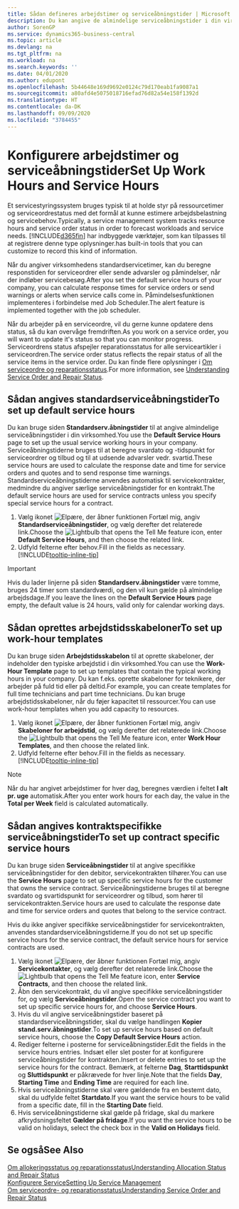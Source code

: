 ```yaml
---
title: Sådan defineres arbejdstimer og serviceåbningstider | Microsoft Docs
description: Du kan angive de almindelige serviceåbningstider i din virksomhed. Serviceåbningstiderne bruges til at beregne svardato og -tidspunkt for serviceordrer og tilbud og til at udsende advarsler vedr. svartid.
author: SorenGP
ms.service: dynamics365-business-central
ms.topic: article
ms.devlang: na
ms.tgt_pltfrm: na
ms.workload: na
ms.search.keywords: ''
ms.date: 04/01/2020
ms.author: edupont
ms.openlocfilehash: 5b44648e169d9692e0124c79d170eab1fa9087a1
ms.sourcegitcommit: a80afd4e5075018716efad76d82a54e158f1392d
ms.translationtype: HT
ms.contentlocale: da-DK
ms.lasthandoff: 09/09/2020
ms.locfileid: "3784455"
---
```

# <a name="set-up-work-hours-and-service-hours"></a><span data-ttu-id="cac27-104">Konfigurere arbejdstimer og serviceåbningstider</span><span class="sxs-lookup"><span data-stu-id="cac27-104">Set Up Work Hours and Service Hours</span></span>
<span data-ttu-id="cac27-105">Et servicestyringssystem bruges typisk til at holde styr på ressourcetimer og serviceordrestatus med det formål at kunne estimere arbejdsbelastning og servicebehov.</span><span class="sxs-lookup"><span data-stu-id="cac27-105">Typically, a service management system tracks resource hours and service order status in order to forecast workloads and service needs.</span></span> [!INCLUDE[d365fin](includes/d365fin_md.md)] <span data-ttu-id="cac27-106">har indbyggede værktøjer, som kan tilpasses til at registrere denne type oplysninger.</span><span class="sxs-lookup"><span data-stu-id="cac27-106">has built-in tools that you can customize to record this kind of information.</span></span>  
  
<span data-ttu-id="cac27-107">Når du angiver virksomhedens standardservicetimer, kan du beregne responstiden for serviceordrer eller sende advarsler og påmindelser, når der indløber servicebesøg.</span><span class="sxs-lookup"><span data-stu-id="cac27-107">After you set the default service hours of your company, you can calculate response times for service orders or send warnings or alerts when service calls come in.</span></span> <span data-ttu-id="cac27-108">Påmindelsesfunktionen implementeres i forbindelse med Job Scheduler.</span><span class="sxs-lookup"><span data-stu-id="cac27-108">The alert feature is implemented together with the job scheduler.</span></span>   
  
<span data-ttu-id="cac27-109">Når du arbejder på en serviceordre, vil du gerne kunne opdatere dens status, så du kan overvåge fremdriften.</span><span class="sxs-lookup"><span data-stu-id="cac27-109">As you work on a service order, you will want to update it's status so that you can monitor progress.</span></span> <span data-ttu-id="cac27-110">Serviceordrens status afspejler reparationsstatus for alle serviceartikler i serviceordren.</span><span class="sxs-lookup"><span data-stu-id="cac27-110">The service order status reflects the repair status of all the service items in the service order.</span></span> <span data-ttu-id="cac27-111">Du kan finde flere oplysninger i [Om serviceordre og reparationsstatus](service-order-repair-status.md).</span><span class="sxs-lookup"><span data-stu-id="cac27-111">For more information, see [Understanding Service Order and Repair Status](service-order-repair-status.md).</span></span> 

## <a name="to-set-up-default-service-hours"></a><span data-ttu-id="cac27-112">Sådan angives standardserviceåbningstider</span><span class="sxs-lookup"><span data-stu-id="cac27-112">To set up default service hours</span></span>  
<span data-ttu-id="cac27-113">Du kan bruge siden **Standardserv.åbningstider** til at angive almindelige serviceåbningstider i din virksomhed.</span><span class="sxs-lookup"><span data-stu-id="cac27-113">You use the **Default Service Hours** page to set up the usual service working hours in your company.</span></span> <span data-ttu-id="cac27-114">Serviceåbningstiderne bruges til at beregne svardato og -tidspunkt for serviceordrer og tilbud og til at udsende advarsler vedr. svartid.</span><span class="sxs-lookup"><span data-stu-id="cac27-114">These service hours are used to calculate the response date and time for service orders and quotes and to send response time warnings.</span></span> <span data-ttu-id="cac27-115">Standardserviceåbningstiderne anvendes automatisk til servicekontrakter, medmindre du angiver særlige serviceåbningstider for en kontrakt.</span><span class="sxs-lookup"><span data-stu-id="cac27-115">The default service hours are used for service contracts unless you specify special service hours for a contract.</span></span>  
  
1. <span data-ttu-id="cac27-116">Vælg ikonet ![Elpære, der åbner funktionen Fortæl mig](media/ui-search/search_small.png "Fortæl mig, hvad du vil foretage dig"), angiv **Standardserviceåbningstider**, og vælg derefter det relaterede link.</span><span class="sxs-lookup"><span data-stu-id="cac27-116">Choose the ![Lightbulb that opens the Tell Me feature](media/ui-search/search_small.png "Tell me what you want to do") icon, enter **Default Service Hours**, and then choose the related link.</span></span>  
2. <span data-ttu-id="cac27-117">Udfyld felterne efter behov.</span><span class="sxs-lookup"><span data-stu-id="cac27-117">Fill in the fields as necessary.</span></span> [!INCLUDE[tooltip-inline-tip](includes/tooltip-inline-tip_md.md)]  
  
> [!IMPORTANT]  
>  <span data-ttu-id="cac27-118">Hvis du lader linjerne på siden **Standardserv.åbningstider** være tomme, bruges 24 timer som standardværdi, og den vil kun gælde på almindelige arbejdsdage.</span><span class="sxs-lookup"><span data-stu-id="cac27-118">If you leave the lines on the **Default Service Hours** page empty, the default value is 24 hours, valid only for calendar working days.</span></span>  
  
## <a name="to-set-up-work-hour-templates"></a><span data-ttu-id="cac27-119">Sådan oprettes arbejdstidsskabeloner</span><span class="sxs-lookup"><span data-stu-id="cac27-119">To set up work-hour templates</span></span>
<span data-ttu-id="cac27-120">Du kan bruge siden **Arbejdstidsskabelon** til at oprette skabeloner, der indeholder den typiske arbejdstid i din virksomhed.</span><span class="sxs-lookup"><span data-stu-id="cac27-120">You can use the **Work-Hour Template** page to set up templates that contain the typical working hours in your company.</span></span> <span data-ttu-id="cac27-121">Du kan f.eks. oprette skabeloner for teknikere, der arbejder på fuld tid eller på deltid.</span><span class="sxs-lookup"><span data-stu-id="cac27-121">For example, you can create templates for full time technicians and part time technicians.</span></span> <span data-ttu-id="cac27-122">Du kan bruge arbejdstidsskabeloner, når du føjer kapacitet til ressourcer.</span><span class="sxs-lookup"><span data-stu-id="cac27-122">You can use work-hour templates when you add capacity to resources.</span></span>  
  
1. <span data-ttu-id="cac27-123">Vælg ikonet ![Elpære, der åbner funktionen Fortæl mig](media/ui-search/search_small.png "Fortæl mig, hvad du vil foretage dig"), angiv **Skabeloner for arbejdstid**, og vælg derefter det relaterede link.</span><span class="sxs-lookup"><span data-stu-id="cac27-123">Choose the ![Lightbulb that opens the Tell Me feature](media/ui-search/search_small.png "Tell me what you want to do") icon, enter **Work Hour Templates**, and then choose the related link.</span></span>  
2. <span data-ttu-id="cac27-124">Udfyld felterne efter behov.</span><span class="sxs-lookup"><span data-stu-id="cac27-124">Fill in the fields as necessary.</span></span> [!INCLUDE[tooltip-inline-tip](includes/tooltip-inline-tip_md.md)]  
  
> [!Note]
> <span data-ttu-id="cac27-125">Når du har angivet arbejdstimer for hver dag, beregnes værdien i feltet **I alt pr. uge** automatisk.</span><span class="sxs-lookup"><span data-stu-id="cac27-125">After you enter work hours for each day, the value in the **Total per Week** field is calculated automatically.</span></span>  

## <a name="to-set-up-contract-specific-service-hours"></a><span data-ttu-id="cac27-126">Sådan angives kontraktspecifikke serviceåbningstider</span><span class="sxs-lookup"><span data-stu-id="cac27-126">To set up contract specific service hours</span></span>  
<span data-ttu-id="cac27-127">Du kan bruge siden **Serviceåbningstider** til at angive specifikke serviceåbningstider for den debitor, servicekontrakten tilhører.</span><span class="sxs-lookup"><span data-stu-id="cac27-127">You can use the **Service Hours** page to set up specific service hours for the customer that owns the service contract.</span></span> <span data-ttu-id="cac27-128">Serviceåbningstiderne bruges til at beregne svardato og svartidspunkt for serviceordrer og tilbud, som hører til servicekontrakten.</span><span class="sxs-lookup"><span data-stu-id="cac27-128">Service hours are used to calculate the response date and time for service orders and quotes that belong to the service contract.</span></span>  
  
<span data-ttu-id="cac27-129">Hvis du ikke angiver specifikke serviceåbningstider for servicekontrakten, anvendes standardserviceåbningstiderne.</span><span class="sxs-lookup"><span data-stu-id="cac27-129">If you do not set up specific service hours for the service contract, the default service hours for service contracts are used.</span></span>  
  
1. <span data-ttu-id="cac27-130">Vælg ikonet ![Elpære, der åbner funktionen Fortæl mig](media/ui-search/search_small.png "Fortæl mig, hvad du vil foretage dig"), angiv **Servicekontakter**, og vælg derefter det relaterede link.</span><span class="sxs-lookup"><span data-stu-id="cac27-130">Choose the ![Lightbulb that opens the Tell Me feature](media/ui-search/search_small.png "Tell me what you want to do") icon, enter **Service Contracts**, and then choose the related link.</span></span>  
2. <span data-ttu-id="cac27-131">Åbn den servicekontrakt, du vil angive specifikke serviceåbningstider for, og vælg **Serviceåbningstider**.</span><span class="sxs-lookup"><span data-stu-id="cac27-131">Open the service contract you want to set up specific service hours for, and choose **Service Hours**.</span></span>  
4. <span data-ttu-id="cac27-132">Hvis du vil angive serviceåbningstider baseret på standardserviceåbningstider, skal du vælge handlingen **Kopier stand.serv.åbningstider**.</span><span class="sxs-lookup"><span data-stu-id="cac27-132">To set up service hours based on default service hours, choose the **Copy Default Service Hours** action.</span></span>  
5. <span data-ttu-id="cac27-133">Rediger felterne i posterne for serviceåbningstider.</span><span class="sxs-lookup"><span data-stu-id="cac27-133">Edit the fields in the service hours entries.</span></span> <span data-ttu-id="cac27-134">Indsæt eller slet poster for at konfigurere serviceåbningstider for kontrakten.</span><span class="sxs-lookup"><span data-stu-id="cac27-134">Insert or delete entries to set up the service hours for the contract.</span></span> <span data-ttu-id="cac27-135">Bemærk, at felterne **Dag**, **Starttidspunkt** og **Sluttidspunkt** er påkrævede for hver linje.</span><span class="sxs-lookup"><span data-stu-id="cac27-135">Note that the fields **Day**, **Starting Time** and **Ending Time** are required for each line.</span></span>  
6. <span data-ttu-id="cac27-136">Hvis serviceåbningstiderne skal være gældende fra en bestemt dato, skal du udfylde feltet **Startdato**.</span><span class="sxs-lookup"><span data-stu-id="cac27-136">If you want the service hours to be valid from a specific date, fill in the **Starting Date** field.</span></span>  
7. <span data-ttu-id="cac27-137">Hvis serviceåbningstiderne skal gælde på fridage, skal du markere afkrydsningsfeltet **Gælder på fridage**.</span><span class="sxs-lookup"><span data-stu-id="cac27-137">If you want the service hours to be valid on holidays, select the check box in the **Valid on Holidays** field.</span></span>  

## <a name="see-also"></a><span data-ttu-id="cac27-138">Se også</span><span class="sxs-lookup"><span data-stu-id="cac27-138">See Also</span></span>  
[<span data-ttu-id="cac27-139">Om allokeringsstatus og reparationsstatus</span><span class="sxs-lookup"><span data-stu-id="cac27-139">Understanding Allocation Status and Repair Status</span></span>](service-allocation-status-and-repair-status.md)  
[<span data-ttu-id="cac27-140">Konfigurere Service</span><span class="sxs-lookup"><span data-stu-id="cac27-140">Setting Up Service Management</span></span>](service-setup-service.md)  
[<span data-ttu-id="cac27-141">Om serviceordre- og reparationsstatus</span><span class="sxs-lookup"><span data-stu-id="cac27-141">Understanding Service Order and Repair Status</span></span>](service-order-repair-status.md)  
